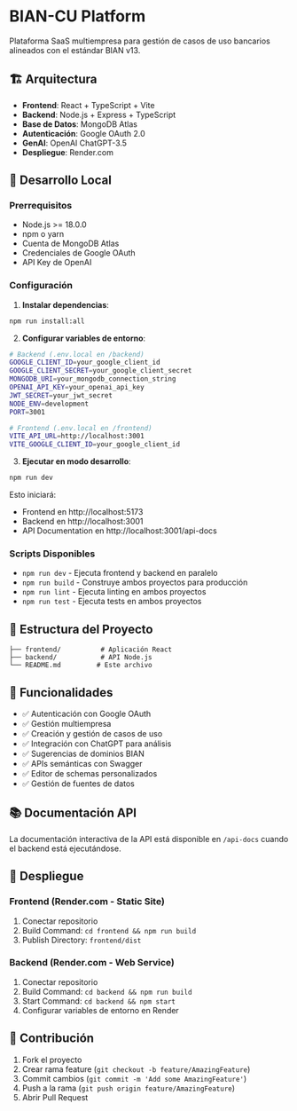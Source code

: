 # BIAN-CU Platform

Plataforma SaaS multiempresa para gestión de casos de uso bancarios alineados con el estándar BIAN v13.

## 🏗️ Arquitectura

- **Frontend**: React + TypeScript + Vite
- **Backend**: Node.js + Express + TypeScript
- **Base de Datos**: MongoDB Atlas
- **Autenticación**: Google OAuth 2.0
- **GenAI**: OpenAI ChatGPT-3.5
- **Despliegue**: Render.com

## 🚀 Desarrollo Local

### Prerrequisitos

- Node.js >= 18.0.0
- npm o yarn
- Cuenta de MongoDB Atlas
- Credenciales de Google OAuth
- API Key de OpenAI

### Configuración

1. **Instalar dependencias**:
```bash
npm run install:all
```

2. **Configurar variables de entorno**:
```bash
# Backend (.env.local en /backend)
GOOGLE_CLIENT_ID=your_google_client_id
GOOGLE_CLIENT_SECRET=your_google_client_secret
MONGODB_URI=your_mongodb_connection_string
OPENAI_API_KEY=your_openai_api_key
JWT_SECRET=your_jwt_secret
NODE_ENV=development
PORT=3001

# Frontend (.env.local en /frontend)
VITE_API_URL=http://localhost:3001
VITE_GOOGLE_CLIENT_ID=your_google_client_id
```

3. **Ejecutar en modo desarrollo**:
```bash
npm run dev
```

Esto iniciará:
- Frontend en http://localhost:5173
- Backend en http://localhost:3001
- API Documentation en http://localhost:3001/api-docs

### Scripts Disponibles

- `npm run dev` - Ejecuta frontend y backend en paralelo
- `npm run build` - Construye ambos proyectos para producción
- `npm run lint` - Ejecuta linting en ambos proyectos
- `npm run test` - Ejecuta tests en ambos proyectos

## 📁 Estructura del Proyecto

```
├── frontend/          # Aplicación React
├── backend/           # API Node.js
└── README.md         # Este archivo
```

## 🔧 Funcionalidades

- ✅ Autenticación con Google OAuth
- ✅ Gestión multiempresa
- ✅ Creación y gestión de casos de uso
- ✅ Integración con ChatGPT para análisis
- ✅ Sugerencias de dominios BIAN
- ✅ APIs semánticas con Swagger
- ✅ Editor de schemas personalizados
- ✅ Gestión de fuentes de datos

## 📚 Documentación API

La documentación interactiva de la API está disponible en `/api-docs` cuando el backend está ejecutándose.

## 🚀 Despliegue

### Frontend (Render.com - Static Site)
1. Conectar repositorio
2. Build Command: `cd frontend && npm run build`
3. Publish Directory: `frontend/dist`

### Backend (Render.com - Web Service)
1. Conectar repositorio
2. Build Command: `cd backend && npm run build`
3. Start Command: `cd backend && npm start`
4. Configurar variables de entorno en Render

## 🤝 Contribución

1. Fork el proyecto
2. Crear rama feature (`git checkout -b feature/AmazingFeature`)
3. Commit cambios (`git commit -m 'Add some AmazingFeature'`)
4. Push a la rama (`git push origin feature/AmazingFeature`)
5. Abrir Pull Request 